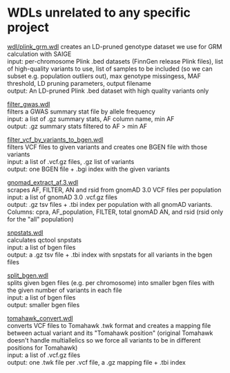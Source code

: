 # WDLs unrelated to any specific project

[wdl/plink_grm.wdl](wdl/plink_grm.wdl)
creates an LD-pruned genotype dataset we use for GRM calculation with SAIGE  
input: per-chromosome Plink .bed datasets (FinnGen release Plink files), list of high-quality variants to use, list of samples to be included (so we can subset e.g. population outliers out), max genotype missingess, MAF threshold, LD pruning parameters, output filename  
output: An LD-pruned Plink .bed dataset with high quality variants only

[filter_gwas.wdl](wdl/filter_gwas.wdl)  
filters a GWAS summary stat file by allele frequency  
input: a list of .gz summary stats, AF column name, min AF  
output: .gz summary stats filtered to AF > min AF

[filter_vcf_by_variants_to_bgen.wdl](wdl/filter_vcf_by_variants_to_bgen.wdl)  
filters VCF files to given variants and creates one BGEN file with those variants  
input: a list of .vcf.gz files, .gz list of variants  
output: one BGEN file + .bgi index with the given variants

[gnomad_extract_af.3.wdl](wdl/gnomad_extract_af.3.wdl)  
scrapes AF, FILTER, AN and rsid from gnomAD 3.0 VCF files per population  
input: a list of gnomAD 3.0 .vcf.gz files  
output: .gz tsv files + .tbi index per population with all gnomAD variants. Columns: cpra, AF_population, FILTER, total gnomAD AN, and rsid (rsid only for the "all" population)

[snpstats.wdl](wdl/snpstats.wdl)  
calculates qctool snpstats  
input: a list of bgen files  
output: a .gz tsv file + .tbi index with snpstats for all variants in the bgen files

[split_bgen.wdl](wdl/split_bgen.wdl)  
splits given bgen files (e.g. per chromosome) into smaller bgen files with the given number of variants in each file  
input: a list of bgen files  
output: smaller bgen files

[tomahawk_convert.wdl](wdl/tomahawk_convert.wdl)  
converts VCF files to Tomahawk .twk format and creates a mapping file between actual variant and its "Tomahawk position" (original Tomahawk doesn't handle multiallelics so we force all variants to be in different positions for Tomahawk)  
input: a list of .vcf.gz files  
output: one .twk file per .vcf file, a .gz mapping file + .tbi index
